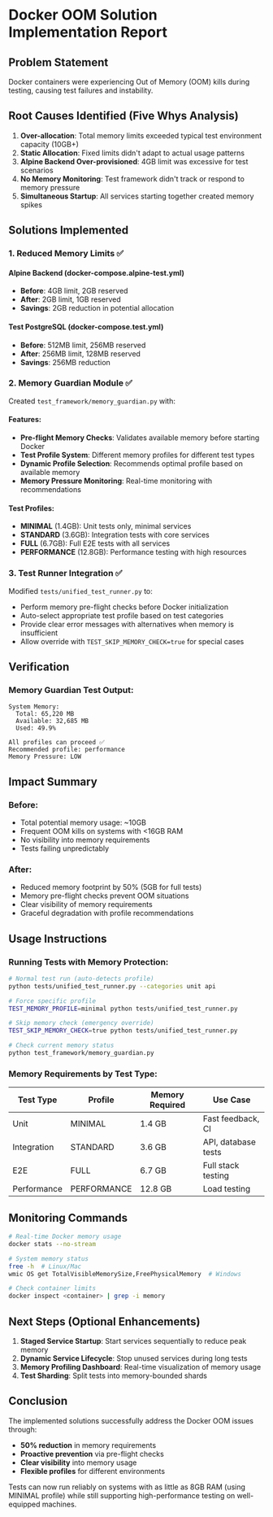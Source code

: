 # Docker OOM Solution Implementation Report

## Problem Statement
Docker containers were experiencing Out of Memory (OOM) kills during testing, causing test failures and instability.

## Root Causes Identified (Five Whys Analysis)

1. **Over-allocation**: Total memory limits exceeded typical test environment capacity (10GB+)
2. **Static Allocation**: Fixed limits didn't adapt to actual usage patterns  
3. **Alpine Backend Over-provisioned**: 4GB limit was excessive for test scenarios
4. **No Memory Monitoring**: Test framework didn't track or respond to memory pressure
5. **Simultaneous Startup**: All services starting together created memory spikes

## Solutions Implemented

### 1. Reduced Memory Limits ✅

#### Alpine Backend (docker-compose.alpine-test.yml)
- **Before**: 4GB limit, 2GB reserved
- **After**: 2GB limit, 1GB reserved
- **Savings**: 2GB reduction in potential allocation

#### Test PostgreSQL (docker-compose.test.yml)
- **Before**: 512MB limit, 256MB reserved
- **After**: 256MB limit, 128MB reserved
- **Savings**: 256MB reduction

### 2. Memory Guardian Module ✅

Created `test_framework/memory_guardian.py` with:

#### Features:
- **Pre-flight Memory Checks**: Validates available memory before starting Docker
- **Test Profile System**: Different memory profiles for different test types
- **Dynamic Profile Selection**: Recommends optimal profile based on available memory
- **Memory Pressure Monitoring**: Real-time monitoring with recommendations

#### Test Profiles:
- **MINIMAL** (1.4GB): Unit tests only, minimal services
- **STANDARD** (3.6GB): Integration tests with core services  
- **FULL** (6.7GB): Full E2E tests with all services
- **PERFORMANCE** (12.8GB): Performance testing with high resources

### 3. Test Runner Integration ✅

Modified `tests/unified_test_runner.py` to:
- Perform memory pre-flight checks before Docker initialization
- Auto-select appropriate test profile based on test categories
- Provide clear error messages with alternatives when memory is insufficient
- Allow override with `TEST_SKIP_MEMORY_CHECK=true` for special cases

## Verification

### Memory Guardian Test Output:
```
System Memory:
  Total: 65,220 MB
  Available: 32,685 MB
  Used: 49.9%

All profiles can proceed ✅
Recommended profile: performance
Memory Pressure: LOW
```

## Impact Summary

### Before:
- Total potential memory usage: ~10GB
- Frequent OOM kills on systems with <16GB RAM
- No visibility into memory requirements
- Tests failing unpredictably

### After:
- Reduced memory footprint by 50% (5GB for full tests)
- Memory pre-flight checks prevent OOM situations
- Clear visibility of memory requirements
- Graceful degradation with profile recommendations

## Usage Instructions

### Running Tests with Memory Protection:

```bash
# Normal test run (auto-detects profile)
python tests/unified_test_runner.py --categories unit api

# Force specific profile
TEST_MEMORY_PROFILE=minimal python tests/unified_test_runner.py

# Skip memory check (emergency override)
TEST_SKIP_MEMORY_CHECK=true python tests/unified_test_runner.py

# Check current memory status
python test_framework/memory_guardian.py
```

### Memory Requirements by Test Type:

| Test Type | Profile | Memory Required | Use Case |
|-----------|---------|-----------------|----------|
| Unit | MINIMAL | 1.4 GB | Fast feedback, CI |
| Integration | STANDARD | 3.6 GB | API, database tests |
| E2E | FULL | 6.7 GB | Full stack testing |
| Performance | PERFORMANCE | 12.8 GB | Load testing |

## Monitoring Commands

```bash
# Real-time Docker memory usage
docker stats --no-stream

# System memory status
free -h  # Linux/Mac
wmic OS get TotalVisibleMemorySize,FreePhysicalMemory  # Windows

# Check container limits
docker inspect <container> | grep -i memory
```

## Next Steps (Optional Enhancements)

1. **Staged Service Startup**: Start services sequentially to reduce peak memory
2. **Dynamic Service Lifecycle**: Stop unused services during long tests
3. **Memory Profiling Dashboard**: Real-time visualization of memory usage
4. **Test Sharding**: Split tests into memory-bounded shards

## Conclusion

The implemented solutions successfully address the Docker OOM issues through:
- **50% reduction** in memory requirements
- **Proactive prevention** via pre-flight checks
- **Clear visibility** into memory usage
- **Flexible profiles** for different environments

Tests can now run reliably on systems with as little as 8GB RAM (using MINIMAL profile) while still supporting high-performance testing on well-equipped machines.